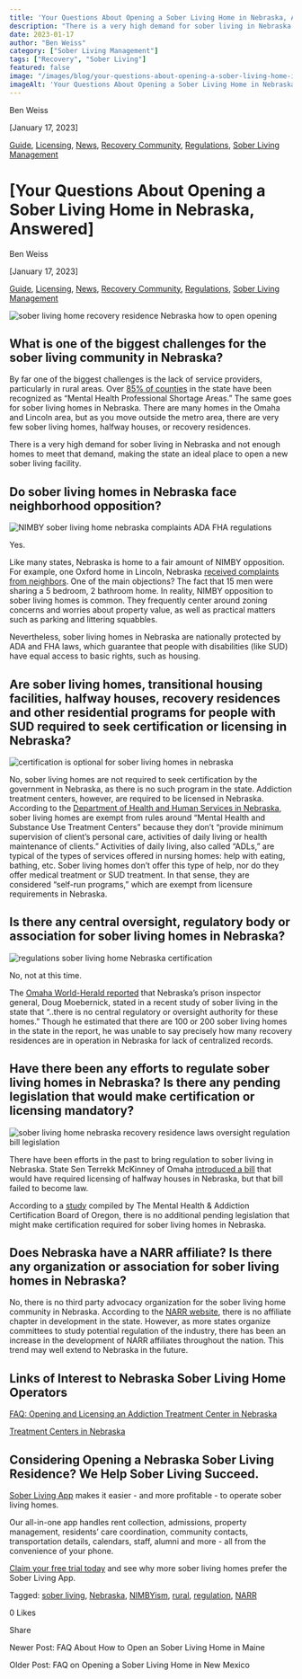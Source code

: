 ```yaml
---
title: 'Your Questions About Opening a Sober Living Home in Nebraska, Answered'
description: "There is a very high demand for sober living in Nebraska and not enough homes to meet that demand."
date: 2023-01-17
author: "Ben Weiss"
category: ["Sober Living Management"]
tags: ["Recovery", "Sober Living"]
featured: false
image: "/images/blog/your-questions-about-opening-a-sober-living-home-in-nebraska-answered/Screen_Shot_2023-01-10_at_6.05.36_PM.png"
imageAlt: 'Your Questions About Opening a Sober Living Home in Nebraska, Answered'
---
```


Ben Weiss

[January 17, 2023]

[Guide](/sober-living-app-blog/category/Guide), [Licensing](/sober-living-app-blog/category/Licensing), [News](/sober-living-app-blog/category/News), [Recovery Community](/sober-living-app-blog/category/Recovery+Community), [Regulations](/sober-living-app-blog/category/Regulations), [Sober Living Management](/sober-living-app-blog/category/Sober+Living+Management)

#  [Your Questions About Opening a Sober Living Home in Nebraska, Answered]

Ben Weiss

[January 17, 2023]

[Guide](/sober-living-app-blog/category/Guide), [Licensing](/sober-living-app-blog/category/Licensing), [News](/sober-living-app-blog/category/News), [Recovery Community](/sober-living-app-blog/category/Recovery+Community), [Regulations](/sober-living-app-blog/category/Regulations), [Sober Living Management](/sober-living-app-blog/category/Sober+Living+Management)

![sober living home recovery residence Nebraska how to open opening](/images/blog/your-questions-about-opening-a-sober-living-home-in-nebraska-answered/Screen_Shot_2023-01-10_at_4.00.50_PM.png)

## What is one of the biggest challenges for the sober living community in Nebraska? 

By far one of the biggest challenges is the lack of service providers, particularly in rural areas. Over [85% of counties](https://www.3newsnow.com/news/national/two-americas/rural-communities-lack-treatment-options-for-substance-use-disorders) in the state have been recognized as “Mental Health Professional Shortage Areas.” The same goes for sober living homes in Nebraska. There are many homes in the Omaha and Lincoln area, but as you move outside the metro area, there are very few sober living homes, halfway houses, or recovery residences. 

There is a very high demand for sober living in Nebraska and not enough homes to meet that demand, making the state an ideal place to open a new sober living facility. 

## Do sober living homes in Nebraska face neighborhood opposition? 

![NIMBY sober living home nebraska complaints ADA FHA regulations](/images/blog/your-questions-about-opening-a-sober-living-home-in-nebraska-answered/Screen_Shot_2023-01-10_at_4.00.28_PM.png)

Yes. 

Like many states, Nebraska is home to a fair amount of NIMBY opposition. For example, one Oxford home in Lincoln, Nebraska [received complaints from neighbors](https://journalstar.com/news/local/govt-and-politics/opponents-score-victory-in-complaints-over-sober-living-house-in-lincoln-with-14-residents/article_136d9e3e-f897-5538-a3e3-47049e0a5a2c.html). One of the main objections? The fact that 15 men were sharing a 5 bedroom, 2 bathroom home. In reality, NIMBY opposition to sober living homes is common. They frequently center around zoning concerns and worries about property value, as well as practical matters such as parking and littering squabbles. 

Nevertheless, sober living homes in Nebraska are nationally protected by ADA and FHA laws, which guarantee that people with disabilities (like SUD) have equal access to basic rights, such as housing. 

## Are sober living homes, transitional housing facilities, halfway houses, recovery residences and other residential programs for people with SUD required to seek certification or licensing in Nebraska?

![certification is optional for sober living homes in nebraska](/images/blog/your-questions-about-opening-a-sober-living-home-in-nebraska-answered/Screen_Shot_2023-01-10_at_6.05.36_PM.png)

No, sober living homes are not required to seek certification by the government in Nebraska, as there is no such program in the state. Addiction treatment centers, however, are required to be licensed in Nebraska. According to the [Department of Health and Human Services in Nebraska](https://dhhs.ne.gov/licensure/Pages/Mental-Health-Substance-Use-Treatment-Centers.aspx), sober living homes are exempt from rules around “Mental Health and Substance Use Treatment Centers” because they don’t “provide minimum supervision of client’s personal care, activities of daily living or health maintenance of clients.” Activities of daily living, also called “ADLs,” are typical of the types of services offered in nursing homes: help with eating, bathing, etc. Sober living homes don’t offer this type of help, nor do they offer medical treatment or SUD treatment. In that sense, they are considered “self-run programs,” which are exempt from licensure requirements in Nebraska. 

## Is there any central oversight, regulatory body or association for sober living homes in Nebraska? 

![regulations sober living home Nebraska certification](/images/blog/your-questions-about-opening-a-sober-living-home-in-nebraska-answered/Screen_Shot_2023-01-10_at_4.01.17_PM.png)

No, not at this time. 

The [Omaha World-Herald reported](https://omaha.com/news/local/crime-and-courts/no-licensing-little-oversight-omaha-owner-of-homes-for-sex-offenders-faces-his-own-charge/article_24f2084c-1e6e-11ed-9206-6f312de4bffa.html) that Nebraska’s prison inspector general, Doug Moebernick, stated in a recent study of sober living in the state that “..there is no central regulatory or oversight authority for these homes.” Though he estimated that there are 100 or 200 sober living homes in the state in the report, he was unable to say precisely how many recovery residences are in operation in Nebraska for lack of centralized records.

## Have there been any efforts to regulate sober living homes in Nebraska? Is there any pending legislation that would make certification or licensing mandatory? 

![sober living home nebraska recovery residence laws oversight regulation bill legislation](/images/blog/your-questions-about-opening-a-sober-living-home-in-nebraska-answered/Screen_Shot_2023-01-10_at_4.29.17_PM.png)

There have been efforts in the past to bring regulation to sober living in Nebraska.  State Sen Terrekk McKinney of Omaha [introduced a bill](https://omaha.com/news/local/crime-and-courts/no-licensing-little-oversight-omaha-owner-of-homes-for-sex-offenders-faces-his-own-charge/article_24f2084c-1e6e-11ed-9206-6f312de4bffa.html) that would have required licensing of halfway houses in Nebraska, but that bill failed to become law. 

According to a [study](https://mhacbo.org/media/NATIONAL.OVERVIEW.RECOVERY.HOUSING.January.2020.pdf) compiled by The Mental Health & Addiction Certification Board of Oregon, there is no additional pending legislation that might make certification required for sober living homes in Nebraska.  

## Does Nebraska have a NARR affiliate? Is there any organization or association for sober living homes in Nebraska? 

No, there is no third party advocacy organization for the sober living home community in Nebraska. According to the [NARR website](https://narronline.org/), there is no affiliate chapter in development in the state. However, as more states organize committees to study potential regulation of the industry, there has been an increase in the development of NARR affiliates throughout the nation. This trend may well extend to Nebraska in the future. 

## Links of Interest to Nebraska Sober Living Home Operators

[FAQ: Opening and Licensing an Addiction Treatment Center in Nebraska ](https://behavehealth.com/blog/2022/3/22/faq-opening-and-licensing-an-addiction-treatment-center-in-nebraskanbsp)

[Treatment Centers in Nebraska ](https://bridge.behavehealth.com/rehabs/nebraska)

## Considering Opening a Nebraska Sober Living Residence? We Help Sober Living Succeed. 

[Sober Living App](/) makes it easier - and more profitable - to operate sober living homes. 

Our all-in-one app handles rent collection, admissions, property management, residents’ care coordination, community contacts, transportation details, calendars, staff, alumni and more - all from the convenience of your phone.  

[Claim your free trial today](https://behavehealth.com/get-started) and see why more sober living homes prefer the Sober Living App.

Tagged: [sober living](/sober-living-app-blog/tag/sober+living), [Nebraska](/sober-living-app-blog/tag/Nebraska), [NIMBYism](/sober-living-app-blog/tag/NIMBYism), [rural](https://soberlivingapp.com/sober-living-app-blog/tag/rural), [regulation](/sober-living-app-blog/tag/regulation), [NARR](/sober-living-app-blog/tag/NARR)

0 Likes

Share

Newer Post: FAQ About How to Open an Sober Living Home in Maine

Older Post: FAQ on Opening a Sober Living Home in New Mexico 